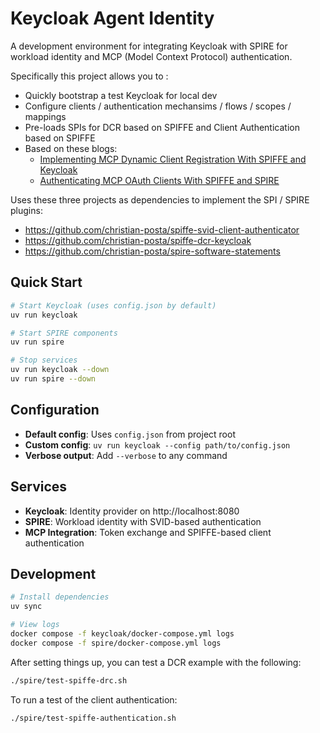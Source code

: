 # Keycloak Agent Identity

A development environment for integrating Keycloak with SPIRE for workload identity and MCP (Model Context Protocol) authentication.

Specifically this project allows you to :

* Quickly bootstrap a test Keycloak for local dev
* Configure clients / authentication mechansims / flows / scopes / mappings
* Pre-loads SPIs for DCR based on SPIFFE and Client Authentication based on SPIFFE
* Based on these blogs:
  * [Implementing MCP Dynamic Client Registration With SPIFFE and Keycloak](https://blog.christianposta.com/implementing-mcp-dynamic-client-registration-with-spiffe/)
  * [Authenticating MCP OAuth Clients With SPIFFE and SPIRE](https://blog.christianposta.com/authenticating-mcp-oauth-clients-with-spiffe/)

Uses these three projects as dependencies to implement the SPI / SPIRE plugins:

* https://github.com/christian-posta/spiffe-svid-client-authenticator
* https://github.com/christian-posta/spiffe-dcr-keycloak
* https://github.com/christian-posta/spire-software-statements


## Quick Start

```bash
# Start Keycloak (uses config.json by default)
uv run keycloak

# Start SPIRE components
uv run spire

# Stop services
uv run keycloak --down
uv run spire --down
```

## Configuration

- **Default config**: Uses `config.json` from project root
- **Custom config**: `uv run keycloak --config path/to/config.json`
- **Verbose output**: Add `--verbose` to any command

## Services

- **Keycloak**: Identity provider on http://localhost:8080
- **SPIRE**: Workload identity with SVID-based authentication
- **MCP Integration**: Token exchange and SPIFFE-based client authentication

## Development

```bash
# Install dependencies
uv sync

# View logs
docker compose -f keycloak/docker-compose.yml logs
docker compose -f spire/docker-compose.yml logs
```


After setting things up, you can test a DCR example with the following:

```bash
./spire/test-spiffe-drc.sh
```


To run a test of the client authentication:

```bash
./spire/test-spiffe-authentication.sh
```